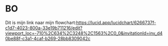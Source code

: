 # BO

Dit is mijn link naar mijn flowchart:https://lucid.app/lucidchart/6266737f-c1d7-4023-800a-33e19b711216/edit?viewport_loc=-710%2C634%2C3248%2C1563%2C0_0&invitationId=inv_d40be88f-c3a1-4caf-b269-28bb8309042c
